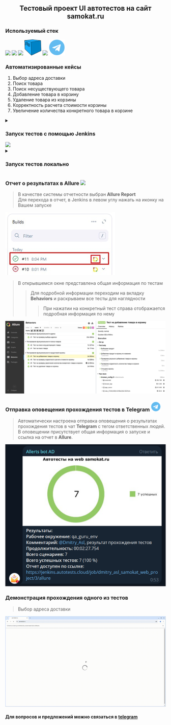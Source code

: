 <h2 align="center"> Тестовый проект UI автотестов на сайт samokat.ru</h2>  


### Используемый стек
<p>
  <img src="https://cdn.jsdelivr.net/gh/devicons/devicon@latest/icons/python/python-original-wordmark.svg" height=50 weight=50 />  
  <img src="https://cdn.jsdelivr.net/gh/devicons/devicon@latest/icons/pytest/pytest-original-wordmark.svg" height=50 weight=50 />
  <img src="https://cdn.jsdelivr.net/gh/devicons/devicon@latest/icons/jenkins/jenkins-original.svg" height=50 weight=50 />
  <img src="https://github.com/DmitryAsl/samokat_project/blob/master/data/pictures/selenoid.svg" height=50 weight=50 />
  <img src="https://avatars.githubusercontent.com/u/5879127?s=200&v=4" height=50 weight=50 />
  <img src="https://github.com/DmitryAsl/samokat_project/blob/master/data/pictures/Telegram.svg" height=50 weight=50 />
</p>        

### Автоматизированные кейсы
1. Выбор адреса доставки
2. Поиск товара
3. Поиск несуществующего товара
4. Добавление товара в корзину
5. Удаление товара из корзины
6. Корректность расчета стоимости корзины
7. Увеличение количества конкретного товара в корзине

<details>
<summary><h3> Запуск тестов с помощью Jenkins </h3><img src="https://cdn.jsdelivr.net/gh/devicons/devicon@latest/icons/jenkins/jenkins-original.svg" height=30 weight=30 /></summary> 

  > **Перейти в [сборку](https://jenkins.autotests.cloud/job/dmitry_asl_samokat_web_project/)**  
  > **Перейти на вкладку "Build with Parameters"** 
  <p>
  <img src="https://github.com/DmitryAsl/samokat_project/blob/master/data/pictures/jenkins_build_param.png" />
  </p>  
  
  > **Выбрать параметры из выпадающих списков и нажать "Build"**
  <img src="https://github.com/DmitryAsl/samokat_project/blob/master/data/pictures/build_jenkins.jpg" />
  
  > Результаты запуска находятся в левом углу, последний запуск
  <img src="https://github.com/DmitryAsl/samokat_project/blob/master/data/pictures/check_build.jpg" />
</details>
<details>
<summary><h3> Запуск тестов локально </h3></summary>  
  
  1. Склонировать репозиторий
  2. Открыть проект в PyCharm
  3. Ввести в терминале следующие команды
     - если Poetry ещё **не установлен**, сначала установите его:  
    ```
    pip install poetry  
    ```
  > Основные команды по настройке проекта и запуска тестов  
  ```
  poetry install --no-root
  poetry shell
  pytest tests
  ```
> Для передачи других параметров запуска тестов: в корне проекта нужно создать файл .env и указать в нем нужные параметры (например браузер или расширение экрана)  
> Для запуска тестов удаленно в .env файл нужно добавить login и password от среды запуска qa_guru 

**Если локально установлен Allure можно посмотреть отчет, для этого выполняем**
  ```
  allure serve allure-results
  ```

</details>

### Отчет о результатах в Allure <img src="https://avatars.githubusercontent.com/u/5879127?s=200&v=4" height=30 weight=30 />
> В качестве системы отчетности выбран **Allure Report**  
> Для перехода в отчет, в Jenkins в левом углу нажать на иконку на Вашем запуске  
  <img src="https://github.com/DmitryAsl/samokat_project/blob/master/data/pictures/check_build.jpg" />
  
> В открывшемся окне представлена общая информация по тестам  
>> Для подробной информации переходим на вкладку **Behaviors** и раскрываем все тесты для наглядности  
>>> При нажатии на конкретный тест справа отображается подробная информация по нему  
 <img src="https://github.com/DmitryAsl/samokat_project/blob/master/data/pictures/allure_behaniors_info.png" />

### Отправка оповещения прохождения тестов в Telegram <img src="https://github.com/DmitryAsl/qa_guru_hw_14_Samokat/blob/main/data/icons/Telegram.svg" height=30 weight=30 />

> Автоматически настроена отправка оповещения о результатах прохождения тестов в чат **Telegram** с тегом ответственных людей.  
> В оповещении присутствует общая информация о запуске и ссылка на отчет в **Allure**.  
<img src="https://github.com/DmitryAsl/samokat_project/blob/master/data/pictures/notifications_tg.png" />

### Демонстрация прохождения одного из тестов
> Выбор адреса доставки

![](https://github.com/DmitryAsl/samokat_project/blob/master/data/pictures/address_test.gif)


#### Для вопросов и предложений можно связаться в [telegram](https://t.me/Dmitry_Asl) 

